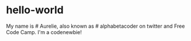 # hello-world

My name is # Aurelie, also known as # alphabetacoder on twitter and Free Code Camp.
I'm a codenewbie!

